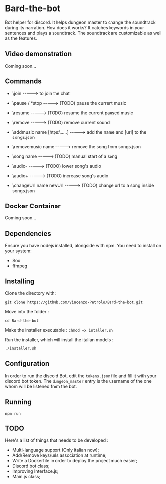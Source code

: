 # Bard-the-bot
Bot helper for discord. It helps dungeon master to change the soundtrack during its narration. How does it works? It catches keywords in your sentences and plays a soundtrack. The soundtrack are customizable as well as the features.

## Video demonstration
Coming soon...

## Commands

+    \join ----->
         to join the chat

+    \pause / *stop -----> (TODO)
        pause the current music

+    \resume -----> (TODO)
        resume the current paused music

+    \remove -----> (TODO)
        remove current sound

+    \addmusic  name [htps:\\.....] ----->
        add the name and [url] to the songs.json

+    \removemusic name ----->
        remove the song from songs.json

+   \song name -----> (TODO)
        manual start of a song

+    \audio- -----> (TODO)
        lower song's audio

+    \audio+ -----> (TODO)
        increase song's audio

+    \changeUrl name newUrl -----> (TODO)
        change url to a song inside songs.json

    

## Docker Container
Coming soon...

## Dependencies
Ensure you have nodejs installed, alongside with npm. You need to install on your system:
+ Sox
+ ffmpeg

## Installing
Clone the directory with : 

``` git clone https://github.com/Vincenzo-Petrolo/Bard-the-bot.git ```

Move into the folder :

``` cd Bard-the-bot ```

Make the installer executable :
``` chmod +x intaller.sh ```

Run the installer, which will install the italian models :

``` ./installer.sh ```

## Configuration
In order to run the discord Bot, edit the ```tokens.json``` file and fill it
with your discord bot token. The ```dungeon_master``` entry is the username of 
the one whom will be listened from the bot.

## Running
``` npm run ```

## TODO
Here's a list of things that needs to be developed :
+ Multi-language support (Only italian now);
+ Add/Remove keys/urls association at runtime;
+ Write a Dockerfile in order to deploy the project much easier;
+ Discord bot class;
+ Improving Interface.js;
+ Main.js class;